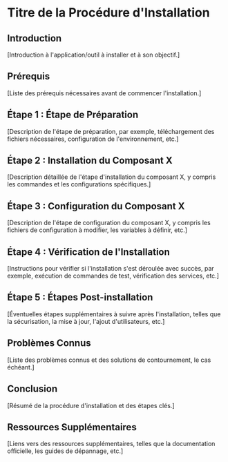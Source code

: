 # Titre de la Procédure d'Installation

## Introduction
[Introduction à l'application/outil à installer et à son objectif.]

## Prérequis
[Liste des prérequis nécessaires avant de commencer l'installation.]

## Étape 1 : Étape de Préparation
[Description de l'étape de préparation, par exemple, téléchargement des fichiers nécessaires, configuration de l'environnement, etc.]

## Étape 2 : Installation du Composant X
[Description détaillée de l'étape d'installation du composant X, y compris les commandes et les configurations spécifiques.]

## Étape 3 : Configuration du Composant X
[Description de l'étape de configuration du composant X, y compris les fichiers de configuration à modifier, les variables à définir, etc.]

## Étape 4 : Vérification de l'Installation
[Instructions pour vérifier si l'installation s'est déroulée avec succès, par exemple, exécution de commandes de test, vérification des services, etc.]

## Étape 5 : Étapes Post-installation
[Éventuelles étapes supplémentaires à suivre après l'installation, telles que la sécurisation, la mise à jour, l'ajout d'utilisateurs, etc.]

## Problèmes Connus
[Liste des problèmes connus et des solutions de contournement, le cas échéant.]

## Conclusion
[Résumé de la procédure d'installation et des étapes clés.]

## Ressources Supplémentaires
[Liens vers des ressources supplémentaires, telles que la documentation officielle, les guides de dépannage, etc.]